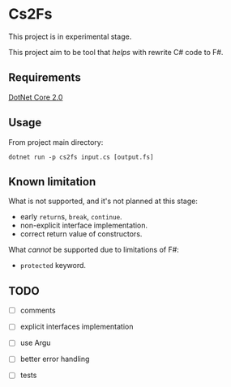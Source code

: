 # Cs2Fs
This project is in experimental stage.

This project aim to be tool that *helps* with rewrite C# code to F#.

## Requirements

[DotNet Core 2.0](https://www.microsoft.com/net/download)

## Usage

From project main directory:

`dotnet run -p cs2fs input.cs [output.fs]`

## Known limitation
What is not supported, and it's not planned at this stage:

* early `return`s, `break`, `continue`.
* non-explicit interface implementation.
* correct return value of constructors.

What *cannot* be supported due to limitations of F#:

* `protected` keyword.

## TODO

* [ ] comments
* [ ] explicit interfaces implementation

* [ ] use Argu
* [ ] better error handling
* [ ] tests
